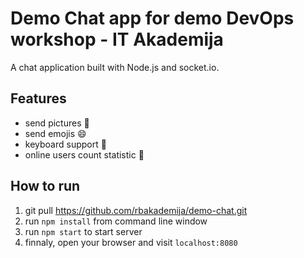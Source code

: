 Demo Chat app for demo DevOps workshop - IT Akademija
===
 
A chat application built with Node.js and socket.io.

Features
---
* send pictures :sunrise:
* send emojis :smile:
* keyboard support :musical_keyboard:
* online users count statistic :ghost:

How to run
---
1. git pull https://github.com/rbakademija/demo-chat.git
2. run `npm install` from command line window
3. run `npm start` to start server
4. finnaly, open your browser and visit `localhost:8080`
